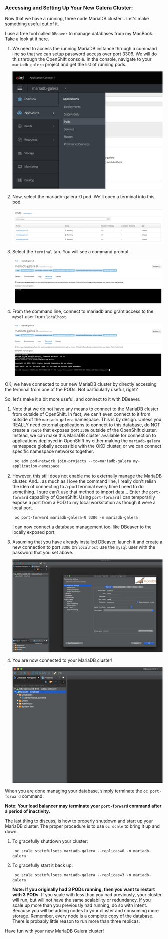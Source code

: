### Accessing and Setting Up Your New Galera Cluster:

Now that we have a running, three node MariaDB cluster...  Let's make something useful out of it.

I use a free tool called `DBeaver` to manage databases from my MacBook.  Take a look at it [here](https://dbeaver.io).

1. We need to access the running MariaDB instance through a command line so that we can setup password access over port 3306.  We will do this through the OpenShift console.  In the console, navigate to your `mariadb-galera` project and get the list of running pods.

    ![Navigate to POD list](../images/NavigateToPodList.png)

1. Now, select the mariadb-galera-0 pod.  We'll open a terminal into this pod.

    ![Pod List](../images/MariaDB-PodList.png)

1. Select the `terminal` tab.  You will see a command prompt.

    ![POD Terminal](../images/MariaDB-Terminal.png)

1. From the command line, connect to mariadb and grant access to the `mysql` user from `localhost`.

    ![Grant Access](../images/SetMariaDB-Password.png)

OK, we have connected to our new MariaDB cluster by directly accessing the terminal from one of the PODs.  Not particularly useful, right?

So, let's make it a bit more useful, and connect to it with DBeaver.

1. Note that we do not have any means to connect to the MariaDB cluster from outside of OpenShift.  In fact, we can't even connect to it from outside of the `mariadb-galera` namespace.  This is by design.  Unless you REALLY need external applications to connect to this database, do NOT create a `route` that exposes port `3306` outside of the OpenShift cluster.  Instead, we can make this MariaDB cluster available for connection to applications deployed in OpenShift by either making the `mariadb-galera` namespace globally accessible with the OKD cluster, or we can connect specific namespace networks together.

        oc adm pod-network join-projects --to=mariadb-galera my-application-namespace

1. However, this still does not enable me to externally manage the MariaDB cluster.  And... as much as I love the command line, I really don't relish the idea of connecting to a pod terminal every time I need to do something.  I sure can't use that method to import data...  Enter the `port-forward` capability of OpenShift.  Using `port-forward` I can temporarily expose a port from a POD to my local workstation as though it were a local port.

        oc port-forward mariadb-galera-0 3306 -n mariadb-galera

    I can now connect a database management tool like DBeaver to the locally exposed port.

1. Assuming that you have already installed DBeaver, launch it and create a new connection to port `3306` on `localhost` use the `mysql` user with the password that you set above.

    ![Setup DBeaver](../images/DBeaverCreateConnection.png)

1. You are now connected to your MariaDB cluster!

    ![DBeaver Connected](../images/DBeaverConnected.png)

When you are done managing your database, simply terminate the `oc port-forward` command.  

__Note: Your load balancer may terminate your `port-forward` command after a period of inactivity.__

The last thing to discuss, is how to properly shutdown and start up your MariaDB cluster.  The proper procedure is to use `oc scale` to bring it up and down.

1. To gracefully shutdown your cluster:

        oc scale statefulsets mariadb-galera --replicas=0 -n mariadb-galera

1. To gracefully start it back up:

        oc scale statefulsets mariadb-galera --replicas=3 -n mariadb-galera
    __Note: If you originally had 3 PODs running, then you want to restart with 3 PODs.__  If you scale with less than you had previously, your cluster will run, but will not have the same scalability or redundancy.  If you scale up more than you previously had running, do so with intent.  Because you will be adding nodes to your cluster and consuming more storage.  Remember, every node is a complete copy of the database.  There is probably little reason to run more than three replicas.

Have fun with your new MariaDB Galera cluster!